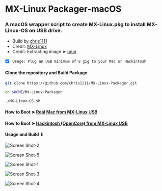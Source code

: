 # MX-Linux Packager-macOS

### A macOS wrapper script to create MX-Linux.pkg to install MX-Linux-OS on USB drive.

- Build by [chris1111](https://github.com/chris1111/)
- Credit: [MX-Linux](https://github.com/MX-Linux)
- Credit: Extracting image ➤ [unar](https://github.com/ashang/unar)

- [x] `Usage: Plug an USB minimum of 8 gig to your Mac or Hackintosh`

#### Clone the repository and Build Package
```bash
git clone https://github.com/chris1111/MX-Linux-Packager.git

cd $HOME/MX-Linux-Packager

./MX-Linux-OS.sh

```


#### How to Boot ➤ [Real Mac from MX-Linux USB](https://github.com/chris1111/MX-Linux-Packager/blob/main/PDF/Boot.Mac.MX-Linux.USB.pdf)

#### How to Boot ➤ [Hackintosh (OpenCore) from MX-Linux USB](https://github.com/chris1111/MX-Linux-Packager/blob/main/PDF/Boot%20Hack.pdf)


#### Usage and Build ⬇︎

![Screen Shot-2](https://user-images.githubusercontent.com/6248794/147888922-766c4818-a7cb-4198-a020-33e706d94fc5.png)

![Screen Shot-5](https://user-images.githubusercontent.com/6248794/147890748-4eb06e25-9d8a-4134-a517-79f97e3375a9.png)

![Screen Shot-1](https://user-images.githubusercontent.com/6248794/147886293-0954564e-1f3a-431d-a614-32165d8eb6ce.png)

![Screen Shot-3](https://user-images.githubusercontent.com/6248794/147889203-5dc86d85-811e-4703-a3d6-436a08c459d3.png)

![Screen Shot-4](https://user-images.githubusercontent.com/6248794/147889417-56c8e90c-4532-4a47-bb0a-3daefb60213c.png)


